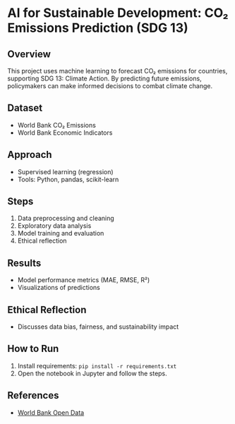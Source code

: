 # AI for Sustainable Development: CO₂ Emissions Prediction (SDG 13)

## Overview
This project uses machine learning to forecast CO₂ emissions for countries, supporting SDG 13: Climate Action. By predicting future emissions, policymakers can make informed decisions to combat climate change.

## Dataset
- World Bank CO₂ Emissions
- World Bank Economic Indicators

## Approach
- Supervised learning (regression)
- Tools: Python, pandas, scikit-learn

## Steps
1. Data preprocessing and cleaning
2. Exploratory data analysis
3. Model training and evaluation
4. Ethical reflection

## Results
- Model performance metrics (MAE, RMSE, R²)
- Visualizations of predictions

## Ethical Reflection
- Discusses data bias, fairness, and sustainability impact

## How to Run
1. Install requirements: `pip install -r requirements.txt`
2. Open the notebook in Jupyter and follow the steps.

## References
- [World Bank Open Data](https://data.worldbank.org/) 